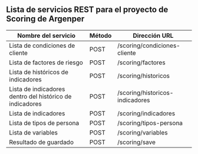 ## Lista de servicios REST para el proyecto de Scoring de Argenper

| Nombre del servicio                                      | Método | Dirección URL                   |
| -------------------------------------------------------- | ------ | ------------------------------- |
| Lista de condiciones de cliente                          | POST   | /scoring/condiciones-cliente    |
| Lista de factores de riesgo                              | POST   | /scoring/factores               |
| Lista de históricos de indicadores                       | POST   | /scoring/historicos             |
| Lista de indicadores dentro del histórico de indicadores | POST   | /scoring/historicos-indicadores |
| Lista de indicadores                                     | POST   | /scoring/indicadores            |
| Lista de tipos de persona                                | POST   | /scoring/tipos-persona          |
| Lista de variables                                       | POST   | /scoring/variables              |
| Resultado de guardado                                    | POST   | /scoring/save                   |
